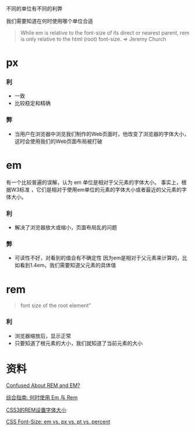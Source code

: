 不同的单位有不同的利弊

我们需要知道在何时使用哪个单位合适


> While em is relative to the font-size of its direct or nearest parent, rem is only relative to the html (root) font-size. => Jeremy Church


# px
### 利
* 一致
* 比较稳定和精确

### 弊
* 当用户在浏览器中浏览我们制作的Web页面时，他改变了浏览器的字体大小，这时会使用我们的Web页面布局被打破

# em
有一个比较普遍的误解，认为 em 单位是相对于父元素的字体大小。 事实上，根据W3标准 ，它们是相对于使用em单位的元素的字体大小或者最近的父元素的字体大小。

### 利
* 解决了浏览器放大或缩小，页面布局乱的问题

### 弊
* 可读性不好，对看到的值会有不确定性
因为em是相对于父元素来计算的，比如看到1.4em，我们需要知道父元素的具体值

# rem
> font size of the root element” 

### 利
* 浏览器缩放后，显示正常
* 只要知道了根元素的大小，我们就知道了当前元素的大小


# 资料
[Confused About REM and EM?](https://j.eremy.net/confused-about-rem-and-em/)

[综合指南: 何时使用 Em 与 Rem](http://webdesign.tutsplus.com/zh-hans/tutorials/comprehensive-guide-when-to-use-em-vs-rem--cms-23984)

[CSS3的REM设置字体大小](http://www.w3cplus.com/css3/define-font-size-with-css3-rem)

[CSS Font-Size: em vs. px vs. pt vs. percent](http://kyleschaeffer.com/development/css-font-size-em-vs-px-vs-pt-vs/)